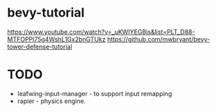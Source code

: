 # bevy-tutorial

https://www.youtube.com/watch?v=_uKWIYEGBjs&list=PLT_D88-MTFOPPl75g4WshL1Gx2bnGTUkz
https://github.com/mwbryant/bevy-tower-defense-tutorial

# TODO
- leafwing-input-manager - to support input remapping
- rapier - physics engine.